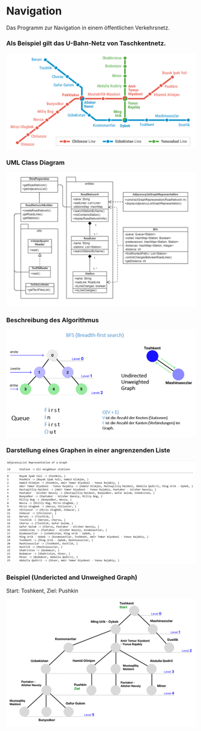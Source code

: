 # Navigation
Das Programm zur Navigation in einem öffentlichen Verkehrsnetz.

### Als Beispiel gilt das U-Bahn-Netz von Taschkentnetz.

![alt text](images/Taschkentnetz.png?raw=true)

### UML Class Diagram

![alt text](images/classDiagramUML.png?raw=true)

### Beschreibung des Algorithmus

![alt text](images/algorithm.png?raw=true)

### Darstellung eines Graphen in einer angrenzenden Liste

![alt text](images/adjListGraph.png?raw=true)

### Beispiel (Undericted and Unweighed Graph)
Start: Toshkent, Ziel: Pushkin

![alt text](images/graph.png?raw=true)

